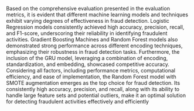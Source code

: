 Based on the comprehensive evaluation presented in the evaluation metrics, it is evident that different machine 
learning models and techniques exhibit varying degrees of effectiveness in fraud detection. Logistic Regression models 
consistently achieved high accuracy, precision, recall, and F1-score, underscoring their reliability in identifying 
fraudulent activities. Gradient Boosting Machines and Random Forest models also demonstrated strong performance 
across different encoding techniques, emphasizing their robustness in fraud detection tasks. Furthermore, the 
inclusion of the GRU model, leveraging a combination of encoding, standardization, and embedding, showcased 
competitive accuracy. Considering all factors, including performance metrics, computational efficiency, and ease of 
implementation, the Random Forest model with SMOTE augmentation emerges as the top choice for fraud detection. 
Its consistently high accuracy, precision, and recall, along with its ability to handle large feature sets and potential 
outliers, make it an optimal solution for detecting fraudulent activities effectively and efficiently

